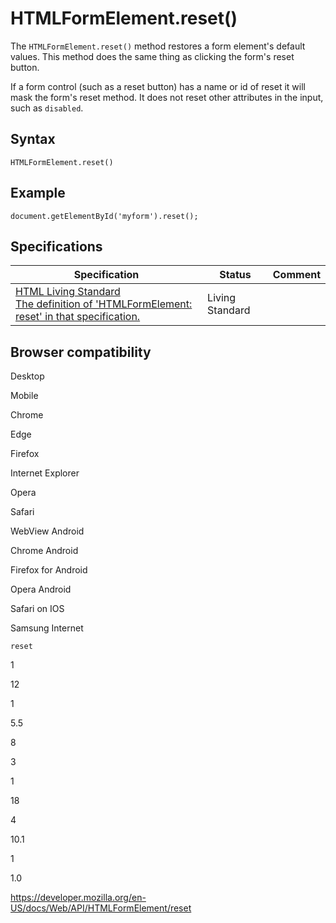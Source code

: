 HTMLFormElement.reset()
=======================

The `HTMLFormElement.reset()` method restores a form element's default values. This method does the same thing as clicking the form's reset button.

If a form control (such as a reset button) has a name or id of reset it will mask the form's reset method. It does not reset other attributes in the input, such as `disabled`.

Syntax
------

    HTMLFormElement.reset()

Example
-------

    document.getElementById('myform').reset();

Specifications
--------------

<table><thead><tr class="header"><th>Specification</th><th>Status</th><th>Comment</th></tr></thead><tbody><tr class="odd"><td><a href="https://html.spec.whatwg.org/multipage/#dom-form-reset">HTML Living Standard<br />
<span class="small">The definition of 'HTMLFormElement: reset' in that specification.</span></a></td><td><span class="spec-living">Living Standard</span></td><td></td></tr></tbody></table>

Browser compatibility
---------------------

Desktop

Mobile

Chrome

Edge

Firefox

Internet Explorer

Opera

Safari

WebView Android

Chrome Android

Firefox for Android

Opera Android

Safari on IOS

Samsung Internet

`reset`

1

12

1

5.5

8

3

1

18

4

10.1

1

1.0

<a href="https://developer.mozilla.org/en-US/docs/Web/API/HTMLFormElement/reset" class="_attribution-link">https://developer.mozilla.org/en-US/docs/Web/API/HTMLFormElement/reset</a>
